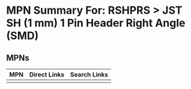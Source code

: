 



# MPN Summary For: RSHPRS > JST SH (1 mm) 1 Pin Header Right Angle (SMD)

## MPNs
  

|MPN|Direct Links|Search Links|
| :--- | :--- | :--- |
||||
